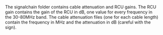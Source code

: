 The signalchain folder contains cable attenuation and RCU gains. The RCU gain contains the gain of the RCU in dB, one value for every frequency in the 30-80MHz band.
The cable attenuation files (one for each cable length) contain the frequency in MHz and the attenuation in dB (careful with the sign).
